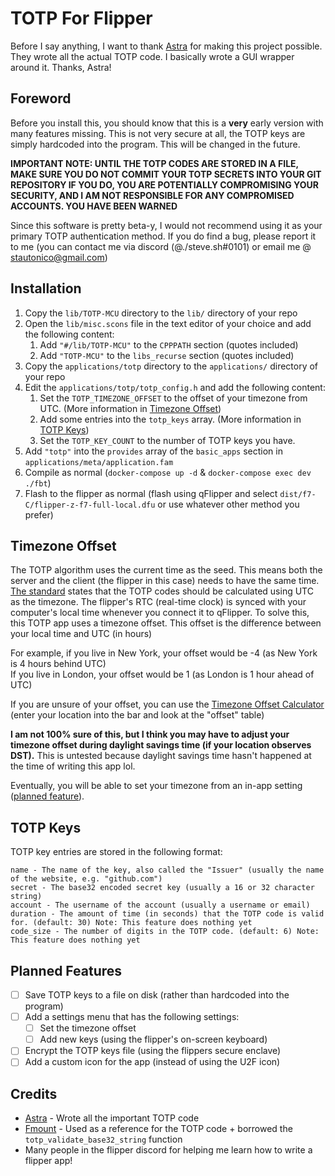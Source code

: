 # TOTP For Flipper

Before I say anything, I want to thank [Astra](https://github.com/Astrrra) for making this project possible.
They wrote all the actual TOTP code. I basically wrote a GUI wrapper around it. Thanks, Astra!

## Foreword

Before you install this, you should know that this is a **very** early version with many features missing.
This is not very secure at all, the TOTP keys are simply hardcoded into the program. This will be changed in the future.

**IMPORTANT NOTE: UNTIL THE TOTP CODES ARE STORED IN A FILE, MAKE SURE YOU DO NOT COMMIT YOUR TOTP SECRETS INTO YOUR GIT
REPOSITORY
IF YOU DO, YOU ARE POTENTIALLY COMPROMISING YOUR SECURITY, AND I AM NOT RESPONSIBLE FOR ANY COMPROMISED ACCOUNTS.
YOU HAVE BEEN WARNED**

Since this software is pretty beta-y, I would not recommend using it as your primary TOTP authentication method.
If you do find a bug, please report it to me (you can contact me via discord (@./steve.sh#0101) or email me @
stautonico@gmail.com)

## Installation

1. Copy the `lib/TOTP-MCU` directory to the `lib/` directory of your repo
2. Open the `lib/misc.scons` file in the text editor of your choice and add the following content:
    1. Add `"#/lib/TOTP-MCU"` to the `CPPPATH` section (quotes included)
    2. Add `"TOTP-MCU"` to the `libs_recurse` section (quotes included)
3. Copy the `applications/totp` directory to the `applications/` directory of your repo
4. Edit the `applications/totp/totp_config.h` and add the following content:
    1. Set the `TOTP_TIMEZONE_OFFSET` to the offset of your timezone from UTC. (More information
       in [Timezone Offset](#timezone-offset))
    2. Add some entries into the `totp_keys` array. (More information in [TOTP Keys](#totp-keys))
    3. Set the `TOTP_KEY_COUNT` to the number of TOTP keys you have.
5. Add `"totp"` into the `provides` array of the `basic_apps` section in `applications/meta/application.fam`
6. Compile as normal (`docker-compose up -d` & `docker-compose exec dev ./fbt`)
7. Flash to the flipper as normal (flash using qFlipper and select `dist/f7-C/flipper-z-f7-full-local.dfu` or use
   whatever other method you prefer)

## Timezone Offset

The TOTP algorithm uses the current time as the seed. This means both the server and the client (the flipper in this
case)
needs to have the same time. [The standard](https://datatracker.ietf.org/doc/html/rfc6238#section-3) states that the
TOTP
codes should be calculated using UTC as the timezone. The flipper's RTC (real-time clock) is synced with your computer's
local time whenever you connect it to qFlipper. To solve this, this TOTP app uses a timezone offset. This offset
is the difference between your local time and UTC (in hours)

For example, if you live in New York, your offset would be -4 (as New York is 4 hours behind UTC)<br>
If you live in London, your offset would be 1 (as London is 1 hour ahead of UTC)<br>

If you are unsure of your offset, you can use the [Timezone Offset Calculator](https://www.timeanddate.com/time/zone)
(enter your location into the bar and look at the "offset" table)

**I am not 100% sure of this, but I think you may have to adjust your timezone offset during daylight savings time (if
your location observes DST).** This is untested because daylight savings time hasn't happened at the time of writing
this app lol.

Eventually, you will be able to set your timezone from an in-app setting ([planned feature](#planned-features)).

## TOTP Keys

TOTP key entries are stored in the following format:

```
name - The name of the key, also called the "Issuer" (usually the name of the website, e.g. "github.com")
secret - The base32 encoded secret key (usually a 16 or 32 character string)
account - The username of the account (usually a username or email)
duration - The amount of time (in seconds) that the TOTP code is valid for. (default: 30) Note: This feature does nothing yet
code_size - The number of digits in the TOTP code. (default: 6) Note: This feature does nothing yet
```

## Planned Features

- [ ] Save TOTP keys to a file on disk (rather than hardcoded into the program)
- [ ] Add a settings menu that has the following settings:
    - [ ] Set the timezone offset
    - [ ] Add new keys (using the flipper's on-screen keyboard)
- [ ] Encrypt the TOTP keys file (using the flippers secure enclave)
- [ ] Add a custom icon for the app (instead of using the U2F icon)

## Credits

- [Astra](https://github.com/Astrrra) - Wrote all the important TOTP code
- [Fmount](https://github.com/fmount/c_otp) - Used as a reference for the TOTP code + borrowed
  the `totp_validate_base32_string` function
- Many people in the flipper discord for helping me learn how to write a flipper app!